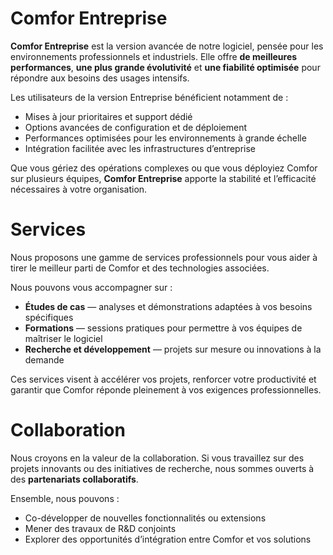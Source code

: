 # Comfor Entreprise

**Comfor Entreprise** est la version avancée de notre logiciel, pensée pour les environnements professionnels et industriels. Elle offre **de meilleures performances**, **une plus grande évolutivité** et **une fiabilité optimisée** pour répondre aux besoins des usages intensifs.

Les utilisateurs de la version Entreprise bénéficient notamment de :

- Mises à jour prioritaires et support dédié  
- Options avancées de configuration et de déploiement  
- Performances optimisées pour les environnements à grande échelle  
- Intégration facilitée avec les infrastructures d’entreprise  

Que vous gériez des opérations complexes ou que vous déployiez Comfor sur plusieurs équipes, **Comfor Entreprise** apporte la stabilité et l’efficacité nécessaires à votre organisation.

# Services

Nous proposons une gamme de services professionnels pour vous aider à tirer le meilleur parti de Comfor et des technologies associées.

Nous pouvons vous accompagner sur :

- **Études de cas** — analyses et démonstrations adaptées à vos besoins spécifiques  
- **Formations** — sessions pratiques pour permettre à vos équipes de maîtriser le logiciel  
- **Recherche et développement** — projets sur mesure ou innovations à la demande  

Ces services visent à accélérer vos projets, renforcer votre productivité et garantir que Comfor réponde pleinement à vos exigences professionnelles.

# Collaboration

Nous croyons en la valeur de la collaboration. Si vous travaillez sur des projets innovants ou des initiatives de recherche, nous sommes ouverts à des **partenariats collaboratifs**.

Ensemble, nous pouvons :

- Co-développer de nouvelles fonctionnalités ou extensions  
- Mener des travaux de R&D conjoints  
- Explorer des opportunités d’intégration entre Comfor et vos solutions  
